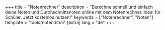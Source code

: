 +++
title = "Notenrechner"
description = "Berechne schnell und einfach deine Noten und Durchschnittsnoten online mit dem Notenrechner. Ideal für Schüler. Jetzt kostenlos nutzen!"
keywords = ["Notenrechner", "Noten"]
template = "tools/noten.html"
[extra]
lang = "de"
+++